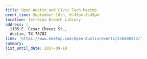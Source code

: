```yaml
---
title: Open Austin and Civic Tech Meetup
event_time: September 18th, 6:45pm-8:45pm
location: Terrezas Branch Library
address: |
  1105 E. Cesar Chavez St.,
  Austin, TX 78702
link: 'https://www.meetup.com/Open-Austin/events/236698333/'
summary:
list_until_date: 2017-09-18
---
```

